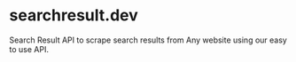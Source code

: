 # searchresult.dev
Search Result API to scrape search results from Any website using our easy to use API.
